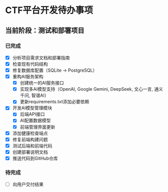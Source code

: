 # CTF平台开发待办事项

## 当前阶段：测试和部署项目

### 已完成
- [x] 分析项目需求文档和部署指南
- [x] 检查现有代码结构
- [x] 修复数据库配置（SQLite -> PostgreSQL）
- [x] 重构AI服务架构
  - [x] 创建统一的AI服务接口
  - [x] 实现多AI模型支持（OpenAI, Google Gemini, DeepSeek, 文心一言, 通义千问, 智谱AI）
  - [x] 更新requirements.txt添加必要依赖
- [x] 开发AI模型管理模块
  - [x] 后端API接口
  - [x] AI配置数据模型
  - [x] 前端管理界面更新
- [x] 添加健康检查端点
- [x] 修复前端构建问题
- [x] 测试后端和前端代码
- [x] 创建部署说明文档
- [x] 推送代码到GitHub仓库

### 待完成
- [ ] 向用户交付结果

